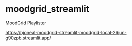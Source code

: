 # moodgrid_streamlit
MoodGrid Playlister

https://hjoneal-moodgrid-streamlit-moodgrid-local-26jun-g90zpb.streamlit.app/
